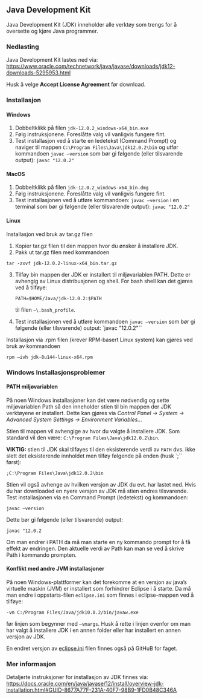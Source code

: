 ## Java Development Kit

Java Development Kit (JDK) inneholder alle verktøy som trengs for å oversette og kjøre Java programmer.

### Nedlasting

Java Development Kit lastes ned via:  https://www.oracle.com/technetwork/java/javase/downloads/jdk12-downloads-5295953.html

Husk å velge **Accept License Agreement** før download.

### Installasjon

#### Windows
1.	Dobbeltklikk på filen `jdk-12.0.2_windows-x64_bin.exe`  
2.	Følg instruksjonene. Foreslåtte valg vil vanligvis fungere fint.
3.  Test installasjon ved å starte en ledetekst (Command Prompt) og naviger til mappen `C:\Program Files\Java\jdk12.0.2\bin` og utfør kommandoen `javac –version` som bør gi følgende (eller tilsvarende output): `javac "12.0.2"`

#### MacOS
1.	Dobbeltklikk på filen `jdk-12.0.2_windows-x64_bin.dmg`
2.	Følg instruksjonene. Foreslåtte valg vil vanligvis fungere fint.
3.	Test installasjonen ved å utføre kommandoen:  `javac –version` i en terminal som bør gi følgende (eller tilsvarende output): `javac "12.0.2"`

#### Linux

Installasjon ved bruk av tar.gz filen

1.	Kopier tar.gz filen til den mappen hvor du ønsker å installere JDK.
2.	Pakk ut tar.gz filen med kommandoen

   ```tar -zxvf jdk-12.0.2-linux-x64_bin.tar.gz```

3. Tilføy bin mappen der JDK er installert til miljøvariablen PATH.  Dette er avhengig av Linux distribusjonen og shell. For bash shell kan det gjøres ved å tilføye:

   ```PATH=$HOME/Java/jdk-12.0.2:$PATH```

   til filen `~\.bash_profile`.

4. Test installasjonen ved å utføre kommandoen `javac –version` som bør gi følgende (eller tilsvarende) output: `javac "12.0.2"``

Installasjon via .rpm filen (krever RPM-basert Linux system) kan gjøres ved bruk av kommandoen

   ```rpm –ivh jdk-8u144-linux-x64.rpm```



### Windows Installasjonsproblemer

#### PATH miljøvariablen

På noen Windows installasjoner kan det være nødvendig og sette miljøvariablen Path så den inneholder stien til bin mappen der JDK verktøyene er installert. Dette kan gjøres via *Control Panel → System → Advanced System Settings → Environment Variables…*

Stien til mappen vil avhengige av hvor du valgte å installere JDK. Som standard vil den være: `C:\Program Files\Java\jdk12.0.2\bin`.

**VIKTIG:** stien til JDK skal tilføyes til den eksisterende verdi av `PATH` dvs. ikke slett det eksisterende innholdet men tilføy følgende på enden (husk `;`` først):

```;C:\Program Files\Java\jdk12.0.2\bin```

Stien vil også avhenge av hvilken versjon av JDK du evt. har lastet ned. Hvis du har downloaded en nyere versjon av JDK må stien endres tilsvarende.
Test installasjonen via en Command Prompt (ledetekst) og kommandoen:

```javac –version```

Dette bør gi følgende (eller tilsvarende) output:

```javac "12.0.2```

Om man endrer i PATH da må man starte en ny kommando prompt for å få effekt av endringen. Den aktuelle verdi av Path kan man se ved å skrive Path i kommando prompten.

#### Konflikt med andre JVM installasjoner

På noen Windows-plattformer kan det forekomme at en versjon av java’s virtuelle maskin (JVM) er installert som forhindrer Eclipse i å starte. Da må man endre i oppstarts-filen `eclipse.ini` som finnes i eclipse-mappen ved å tilføye:

```-vm C:/Program Files/Java/jdk10.0.2/bin/javaw.exe```

før linjen som begynner med `–vmargs`. Husk å rette i linjen ovenfor om man har valgt å installere JDK i en annen folder eller har installert en annen versjon av JDK.

En endret versjon av [eclipse.ini](https://github.com/dat100hib/H2017/blob/master/eclipse/eclipse.ini) filen finnes også på GitHuB for faget.

### Mer informasjon

Detaljerte instruksjoner for installasjon av JDK finnes via: https://docs.oracle.com/en/java/javase/12/install/overview-jdk-installation.html#GUID-8677A77F-231A-40F7-98B9-1FD0B48C346A
